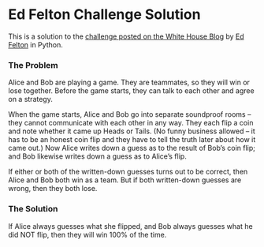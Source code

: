 # Ed Felton Challenge Solution

This is a solution to the [challenge posted on the White House Blog](https://www.whitehouse.gov/blog/2015/05/17/hello-world) by [Ed Felton](https://twitter.com/EdFelten44) in Python.

<h3>The Problem</h3>
Alice and Bob are playing a game.  They are teammates, so they will win or lose together.  Before the game starts, they can talk to each other and agree on a strategy. 

When the game starts, Alice and Bob go into separate soundproof rooms – they cannot communicate with each other in any way.  They each flip a coin and note whether it came up Heads or Tails.  (No funny business allowed – it has to be an honest coin flip and they have to tell the truth later about how it came out.)  Now Alice writes down a guess as to the result of Bob’s coin flip; and Bob likewise writes down a guess as to Alice’s flip.

If either or both of the written-down guesses turns out to be correct, then Alice and Bob both win as a team.  But if both written-down guesses are wrong, then they both lose.


<h3>The Solution</h3>
If Alice always guesses what she flipped, and Bob always guesses what he did NOT flip, then they will win 100% of the time.



